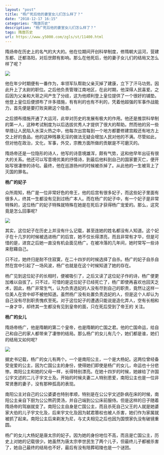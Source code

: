 ```yaml
---
layout: "post"
title: "杨广死后他的妻室女儿们怎么样了？"
date: "2018-12-17 16:15"
categories: "隋唐历史"
description: "杨广死后他的妻室女儿们怎么样了？"
tags: 隋唐历史
url: https://www.y5000.com/zgls/st/11400.html
---
```






隋炀帝在历史上的名气的大大的。他在位期间开创科举制度，修隋朝大运河，营建东都、迁都洛阳，对后世颇有影响。那么在他死后，他的妻子女儿们的结局又怎么样了呢？

![](https://img.y5000.com/uploads/allimg/170119/8-1F11Z916221A.jpg)

他在年少时期便有一番作为，率领军队帮助父亲灭掉了建康，立下了汗马功劳。因此升上了太尉的职位。之后他负责管理江南地区，在此时期，他深得人民喜爱。之后因为父亲和大哥之间产生了分歧，这为他顺利登上皇位提供了一个很好的铺垫。他登上皇位后便颁布了许多措施，有有利的也有不利的，凭着他超强的军事作战能力，首先便是要打败突厥这个隐患。

之后颁布措施开通了大运河，此举对历史的发展有极大的作用。他还是推崇科举制的第一人，这种考试制度为以后选拔优秀人才提供了很大的帮助。然而他的另一些举措让人民陷入水深火热之中，他每次出宫每到一个地方都要修建宫殿还有地方上交上好的食品，他的这种残暴无淫的做法无疑会增加人民对他的不满。尽管如此，但对他在政治，文化，军事，外交，宗教方面所做的贡献是不可磨灭的。

隋炀帝还是一位隐形的诗人，他写的诗意境雄浑，颇有气势，这和他早年出征有很大的关系。他还可以写意境优美的抒情诗，到最后他料到自己的国家要灭亡，便开始写很凄惨的诗句。最终，他在巡游扬州的时候被杀掉了。从此他的一生被背上了灭国的罪名。

**杨广的妃子**

众所周知，杨广是一位非常好色的帝王，他的后宫有很多妃子，而这些妃子里面有很多人，终其一生都没有见到过杨广本人。而在杨广的妃子中，有一个妃子是非常特殊的，这位杨广的妃子特殊就特殊在她是在死后才获得杨广宠爱的。那么，这究竟是怎么回事呢?

![](https://img.y5000.com/uploads/allimg/170119/8-1F11Z916364W.jpg)

其实，这位妃子在历史上并没有什么记载，甚至连她的姓名都没有人知道。这个妃子在十几岁的时候被选进杨广的后宫，她不仅长得漂亮，而且非常有才华，但是可惜的是，进宫之后她一直没有机会面见杨广。在被冷落的几年间，她时常写一些诗来慰藉自己。

只不过，她终归是耐不住寂寞，在二十四岁的时候选择了自杀。杨广的妃子自杀自然在宫中引起了一场风波，杨广也就是在这个时候知道了她的存在。

杨广见到这位妃子的长相时，便被吸引了，之后又读了这位妃子作的诗，杨广便更加难以自拔了。只不过，可惜的是这位妃子已经死亡了，杨广即使再喜欢也回天乏术，因此，杨广非常生气，认为负责选妃的人没有尽到自己的职责，竟然让这样一位美人在宫中却不被他知道。虽然杨广没有处置负责选妃的人，但是这个人却认为自己没有尽到职责愧疚至死。对于这位妃子的遭遇只能说是造化弄人，空有长相和一身才华，却终其一生都没有见到皇帝的面，只在死后受到了帝王的
关注。

**杨广的女儿**

隋炀帝杨广，他是隋朝的第二个皇帝，也是隋朝的亡国之君。他的亡国命运，给自己和自己的家人都带来了凄惨的结局。那么杨广的女儿有几个，她们都是谁，她们的结局又如何呢?

![](https://img.y5000.com/uploads/allimg/170119/8-1F11Z9164JB.jpg)

据史书记载，杨广的女儿有两个。一个是南阳公主，一个是大杨妃。这两位曾经备受宠爱的公主，因为亡国公主的身份，使得她们即使是杨广的女儿，命运也十分悲惨。南阳公主和她的父母一样，长得特别漂亮。在她十四岁的时候，她嫁给了许国公宇文述的二儿子宇文士及。开始的时候夫妻二人特别恩爱，南阳公主也是一位非常贤惠的妻子，没有那种孤高的表现。

南阳公主对自己的公公婆婆也特别孝顺，特别是在公公宇文述卧病在床的时候，南阳公主亲自下厨为公公熬药煲汤，并自己端到公公床前服侍。但是这样的日子随着隋炀帝的驾崩就变了。南阳公主自身是亡国公主，而且杀死自己父王的人就是她婆家大伯的儿子宇文化及，后来宇文化及因为弑君篡权也被人杀害，她们作为家属就被抓了起来。南阳公主后来剃发为尼，与丈夫相见之后也因为国恨家仇没有破镜重圆。

杨广的女儿大杨妃是唐太宗的妃子。因为她的身份地位不高，而且是亡国公主，历史上对她的记载很少。她虽然为唐太宗李世民生了两个儿子，但最终儿子都被杀害了，她自己最终的结局也不好，最后有没有陪葬昭陵也是一个谜团。
